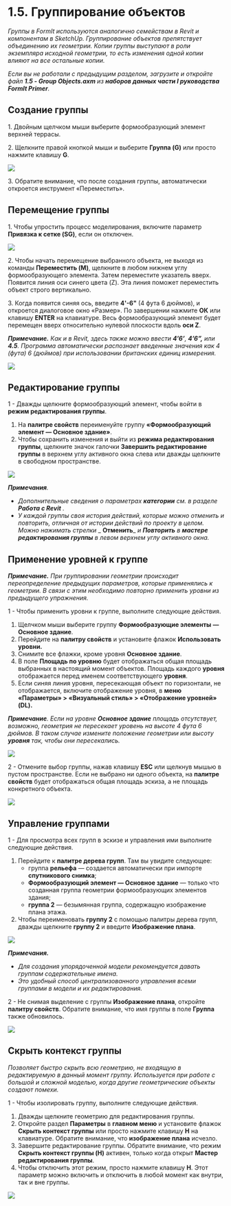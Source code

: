 # 1.5. Группирование объектов

_Группы в FormIt используются аналогично семействам в Revit и компонентам в SketchUp. Группирование объектов препятствует объединению их геометрии. Копии группы выступают в роли экземпляра исходной геометрии, то есть изменения одной копии влияют на все остальные копии._

_Если вы не работали с предыдущим разделом, загрузите и откройте файл_ _**1.5 - Group Objects.axm**_ _из_ _**наборов данных части I руководства FormIt Primer**._

## **Создание группы**

1. Двойным щелчком мыши выберите формообразующий элемент верхней террасы.

2. Щелкните правой кнопкой мыши и выберите **Группа (G)** или просто нажмите клавишу **G**.

![](<../../.gitbook/assets/0 (1).jpeg>)

3. Обратите внимание, что после создания группы, автоматически откроется инструмент «Переместить».

## **Перемещение группы**

1. Чтобы упростить процесс моделирования, включите параметр **Привязка к сетке (SG)**, если он отключен.

![](<../../.gitbook/assets/1 (14).png>)

2. Чтобы начать перемещение выбранного объекта, не выходя из команды **Переместить (M)**, щелкните в любом нижнем углу формообразующего элемента. Затем переместите указатель вверх. Появится линия оси синего цвета (Z). Эта линия поможет переместить объект строго вертикально.

3. Когда появится синяя ось, введите **4'-6"** (4 фута 6 дюймов), и откроется диалоговое окно «Размер». По завершении нажмите **ОК** или клавишу **ENTER** на клавиатуре. Весь формообразующий элемент будет перемещен вверх относительно нулевой плоскости вдоль **оси Z**.

_**Примечание.**_ _Как и в Revit, здесь также можно ввести_ _**4’6’**,_ _**4’6”,**_ _или_ _**4.5**. Программа автоматически распознает введенные значения как 4 (фута) 6 (дюймов) при использовании британских единиц измерения._

![](<../../.gitbook/assets/2 (2).png>)

## **Редактирование группы**

1 - Дважды щелкните формообразующий элемент, чтобы войти в **режим редактирования группы**.

1. На **палитре свойств** переименуйте группу **«Формообразующий элемент — Основное здание»**.
2. Чтобы сохранить изменения и выйти из **режима редактирования группы**, щелкните значок галочки **Завершить редактирование группы** в верхнем углу активного окна слева или дважды щелкните в свободном пространстве.

![](<../../.gitbook/assets/3 (12) (1).png>)

_**Примечания**._

* _Дополнительные сведения о параметрах_ _**категории**_ _см. в разделе_ _**Работа с Revit**_ _._‌
* _У каждой группы своя история действий, которые можно отменить и повторить, отличная от истории действий по проекту в целом. Можно нажимать стрелки_ _ **Отменить**_ _и_ _**Повторить**_ _в_ _**мастере редактирования группы**_ _в левом верхнем углу активного окна._

## **Применение уровней к группе**

_**Примечание.**_ _При группировании геометрии происходит переопределение предыдущих параметров, которые применялись к геометрии. В связи с этим необходимо повторно применить уровни из предыдущего упражнения._

1 - Чтобы применить уровни к группе, выполните следующие действия.

1. Щелчком мыши выберите группу **Формообразующие элементы** **— Основное здание**.
2. Перейдите на **палитру свойств** и установите флажок **Использовать уровни.**
3. Снимите все флажки, кроме уровня **Основное здание**.
4. В поле **Площадь по уровню** будет отображаться общая площадь выбранных в настоящий момент объектов. Площадь каждого **уровня** отображается перед именем соответствующего **уровня**.
5. Если синяя линия уровня, пересекающая объект по горизонтали, не отображается, включите отображение уровня, в **меню «Параметры» > «Визуальный стиль» > «Отображение уровней» (DL).**

_**Примечание**. Если на уровне_ _**Основное здание**_ _площадь отсутствует, возможно, геометрия не пересекает уровень на высоте 4 фута 6 дюймов. В таком случае измените положение геометрии или высоту_ _**уровня**_ _так, чтобы они пересекались._

![](../../.gitbook/assets/levels-to-groups.png)

2 - Отмените выбор группы, нажав клавишу **ESC** или щелкнув мышью в пустом пространстве. Если не выбрано ни одного объекта, на **палитре свойств** будет отображаться общая площадь эскиза, а не площадь конкретного объекта.

![](<../../.gitbook/assets/5 (15).png>)

## **Управление группами**

1 - Для просмотра всех групп в эскизе и управления ими выполните следующие действия.

1. Перейдите к **палитре дерева групп**. Там вы увидите следующее:
   * группа **рельефа** — создается автоматически при импорте **спутникового снимка**;
   * **Формообразующий элемент — Основное здание** — только что созданная группа геометрии формообразующих элементов здания;
   * **группа 2** — безымянная группа, содержащую изображение плана этажа.
2. Чтобы переименовать **группу 2** с помощью палитры дерева групп, дважды щелкните **группу 2** и введите **Изображение плана**.

![](<../../.gitbook/assets/6 (4).png>)

_**Примечания.**_

* _Для создания упорядоченной модели рекомендуется давать группам содержательные имена._
* _Это удобный способ централизованного управления всеми группами в модели и их редактирования._

2 - Не снимая выделение с группы **Изображение плана**, откройте **палитру свойств**. Обратите внимание, что имя группы в поле **Группа** также обновилось.

![](<../../.gitbook/assets/7 (11).png>)

## **Скрыть контекст группы**

_Позволяет быстро скрыть всю геометрию, не входящую в редактируемую в данный момент группу. Используется при работе с большой и сложной моделью, когда другие геометрические объекты создают помехи._

1 - Чтобы изолировать группу, выполните следующие действия.

1. Дважды щелкните геометрию для редактирования группы.
2. Откройте раздел **Параметры** в **главном меню** и установите флажок **Скрыть контекст группы** или просто нажмите клавишу **H** на клавиатуре. Обратите внимание, что **изображение плана** исчезло.
3. Завершите редактирование группы. Обратите внимание, что режим **Скрыть контекст группы (H)** активен, только когда открыт **Мастер редактирования группы**.
4. Чтобы отключить этот режим, просто нажмите клавишу **H**. Этот параметр можно включить и отключить в любой момент как внутри, так и вне группы.

![](<../../.gitbook/assets/8 (5).png>)
